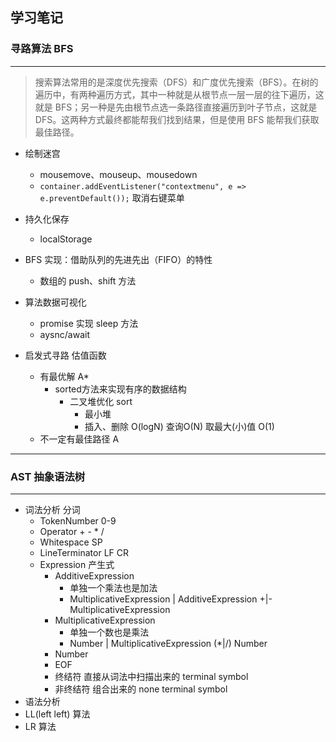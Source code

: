 ## 学习笔记

### 寻路算法 BFS
---

> 搜索算法常用的是深度优先搜索（DFS）和广度优先搜索（BFS）。在树的遍历中，有两种遍历方式，其中一种就是从根节点一层一层的往下遍历，这就是 BFS；另一种是先由根节点选一条路径直接遍历到叶子节点，这就是 DFS。这两种方式最终都能帮我们找到结果，但是使用 BFS 能帮我们获取最佳路径。

- 绘制迷宫
    - mousemove、mouseup、mousedown
    - `container.addEventListener("contextmenu", e => e.preventDefault());` 取消右键菜单

- 持久化保存
    - localStorage

- BFS 实现：借助队列的先进先出（FIFO）的特性
    - 数组的 push、shift 方法

- 算法数据可视化
    - promise 实现 sleep 方法
    - aysnc/await

- 启发式寻路 估值函数
    - 有最优解 A\*
        - sorted方法来实现有序的数据结构
        	- 二叉堆优化 sort
            	- 最小堆
            	- 插入、删除 O(logN) 查询O(N) 取最大(小)值 O(1)
    - 不一定有最佳路径 A

---

### AST 抽象语法树

---

- 词法分析 分词
    - TokenNumber 0-9
    - Operator + - \* /
    - Whitespace SP
    - LineTerminator LF CR
    - Expression 产生式
        - AdditiveExpression
            - 单独一个乘法也是加法
            - MultiplicativeExpression | AdditiveExpression +|- MultiplicativeExpression
        - MultiplicativeExpression
            - 单独一个数也是乘法
            - Number | MultiplicativeExpression (\*|/) Number
        - Number
        - EOF
        - 终结符 直接从词法中扫描出来的 terminal symbol
        - 非终结符 组合出来的 none terminal symbol
- 语法分析
- LL(left left) 算法
- LR 算法